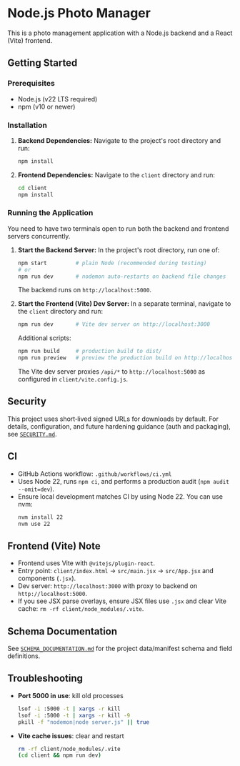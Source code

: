 # Node.js Photo Manager

This is a photo management application with a Node.js backend and a React (Vite) frontend.

## Getting Started

### Prerequisites

- Node.js (v22 LTS required)
- npm (v10 or newer)

### Installation

1.  **Backend Dependencies:**
    Navigate to the project's root directory and run:
    ```bash
    npm install
    ```

2.  **Frontend Dependencies:**
    Navigate to the `client` directory and run:
    ```bash
    cd client
    npm install
    ```

### Running the Application

You need to have two terminals open to run both the backend and frontend servers concurrently.

1.  **Start the Backend Server:**
    In the project's root directory, run one of:
    ```bash
    npm start         # plain Node (recommended during testing)
    # or
    npm run dev       # nodemon auto-restarts on backend file changes
    ```
    The backend runs on `http://localhost:5000`.

2.  **Start the Frontend (Vite) Dev Server:**
    In a separate terminal, navigate to the `client` directory and run:
    ```bash
    npm run dev       # Vite dev server on http://localhost:3000
    ```
    Additional scripts:
    ```bash
    npm run build     # production build to dist/
    npm run preview   # preview the production build on http://localhost:3000
    ```
    The Vite dev server proxies `/api/*` to `http://localhost:5000` as configured in `client/vite.config.js`.

## Security

This project uses short‑lived signed URLs for downloads by default. For details, configuration, and future hardening guidance (auth and packaging), see [`SECURITY.md`](SECURITY.md).

## CI

- GitHub Actions workflow: `.github/workflows/ci.yml`
- Uses Node 22, runs `npm ci`, and performs a production audit (`npm audit --omit=dev`).
- Ensure local development matches CI by using Node 22. You can use nvm:
  ```bash
  nvm install 22
  nvm use 22
  ```

## Frontend (Vite) Note

- Frontend uses Vite with `@vitejs/plugin-react`.
- Entry point: `client/index.html` -> `src/main.jsx` -> `src/App.jsx` and components (`.jsx`).
- Dev server: `http://localhost:3000` with proxy to backend on `http://localhost:5000`.
- If you see JSX parse overlays, ensure JSX files use `.jsx` and clear Vite cache: `rm -rf client/node_modules/.vite`.

## Schema Documentation

See [`SCHEMA_DOCUMENTATION.md`](SCHEMA_DOCUMENTATION.md) for the project data/manifest schema and field definitions.

## Troubleshooting

- **Port 5000 in use**: kill old processes
  ```bash
  lsof -i :5000 -t | xargs -r kill
  lsof -i :5000 -t | xargs -r kill -9
  pkill -f "nodemon|node server.js" || true
  ```
- **Vite cache issues**: clear and restart
  ```bash
  rm -rf client/node_modules/.vite
  (cd client && npm run dev)
  ```
